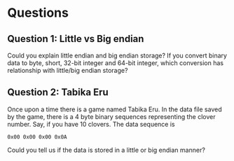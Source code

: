 # Questions

## Question 1: Little vs Big endian

Could you explain little endian and big endian storage? If you convert binary data to byte, short, 32-bit integer and 64-bit integer, which conversion has relationship with little/big endian storage?

## Question 2: Tabika Eru

Once upon a time there is a game named Tabika Eru. In the data file saved by the game, there is a 4 byte binary sequences representing the clover number. Say, if you have 10 clovers. The data sequence is

```
0x00 0x00 0x00 0x0A
```

Could you tell us if the data is stored in a little or big endian manner?